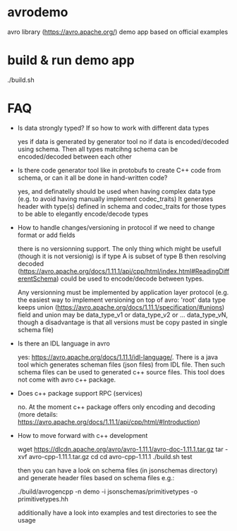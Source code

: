 # avrodemo
avro library (https://avro.apache.org/) demo app
based on official examples

# build & run demo app
./build.sh

# FAQ

- Is data strongly typed? If so how to work with different data types
  
  yes if data is generated by generator tool
  no if data is encoded/decoded using schema. Then all types matcihng schema can be encoded/decoded between each other

- Is there code generator tool like in protobufs to create C++ code from schema, or can it all be done in hand-written code?

  yes, and definatelly should be used when having complex data type (e.g. to avoid having manually implement codec_traits)
  It generates header with type(s) defined in schema and codec_traits for those types to be able to elegantly encode/decode types

- How to handle changes/versioning in protocol if we need to change format or add fields
  
  there is no versionning support.
  The only thing which might be usefull (though it is not versionig) is if type A is subset of type B
  then resolving decoded (https://avro.apache.org/docs/1.11.1/api/cpp/html/index.html#ReadingDifferentSchema)
  could be used to encode/decode between types.
  
  Any versionning must be implemented by application layer protocol 
  (e.g. the easiest way to implement versioning on top of avro:
   'root' data type keeps union (https://avro.apache.org/docs/1.11.1/specification/#unions) field and union may be 
   data_type_v1 or data_type_v2 or ... data_type_vN,
   though a disadvantage is that all versions must be copy pasted in single schema file)
   
- Is there an IDL language in avro
  
  yes: https://avro.apache.org/docs/1.11.1/idl-language/.
  There is a java tool which generates scheman files (json files) from IDL file. Then such schema files can be used to generated c++ source files.
  This tool does not come with avro c++ package.
  
- Does c++ package support RPC (services)

  no. At the moment c++ package offers only encoding and decoding (more details: https://avro.apache.org/docs/1.11.1/api/cpp/html/#Introduction)
  
- How to move forward with c++ development

  wget https://dlcdn.apache.org/avro/avro-1.11.1/avro-doc-1.11.1.tar.gz
  tar -xvf avro-cpp-1.11.1.tar.gz 
  cd cd avro-cpp-1.11.1
  ./build.sh test
  
  then you can have a look on schema files (in jsonschemas directory) and generate header files based on schema files e.g.:

  ./build/avrogencpp -n demo -i jsonschemas/primitivetypes -o primitivetypes.hh
  
  additionally have a look into examples and test directories to see the usage
 
  
  
  
  
  
 
  
